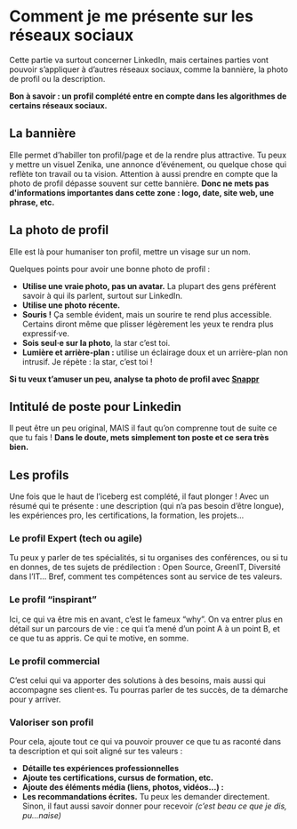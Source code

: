 # Comment je me présente sur les réseaux sociaux

Cette partie va surtout concerner LinkedIn, mais certaines parties vont pouvoir s’appliquer à d’autres réseaux sociaux, comme la bannière, la photo de profil ou la description. 

**Bon à savoir : un profil complété entre en compte dans les algorithmes de certains réseaux sociaux.** 

## La bannière

Elle permet d’habiller ton profil/page et de la rendre plus attractive. Tu peux y mettre un visuel Zenika, une annonce d’événement, ou quelque chose qui reflète ton travail ou ta vision. Attention à aussi prendre en compte que la photo de profil dépasse souvent sur cette bannière. **Donc ne mets pas d'informations importantes dans cette zone : logo, date, site web, une phrase, etc.**

## La photo de profil

Elle est là pour humaniser ton profil, mettre un visage sur un nom.

Quelques points pour avoir une bonne photo de profil :
* **Utilise une vraie photo, pas un avatar.** La plupart des gens préfèrent savoir à qui ils parlent, surtout sur LinkedIn.
* **Utilise une photo récente.**
* **Souris !** Ça semble évident, mais un sourire te rend plus accessible. Certains diront même que plisser légèrement les yeux te rendra plus expressif·ve.
* **Sois seul·e sur la photo**, la star c’est toi.
* **Lumière et arrière-plan :** utilise un éclairage doux et un arrière-plan non intrusif. Je répète : la star, c’est toi !

**Si tu veux t’amuser un peu, analyse ta photo de profil avec [Snappr](https://www.snappr.co/photo-analyzer/)**

## Intitulé de poste pour Linkedin

Il peut être un peu original, MAIS il faut qu’on comprenne tout de suite ce que tu fais ! **Dans le doute, mets simplement ton poste et ce sera très bien.**

## Les profils

Une fois que le haut de l’iceberg est complété, il faut plonger ! Avec un résumé qui te présente :  une description (qui n’a pas besoin d’être longue), les expériences pro, les certifications, la formation, les projets...


### Le profil Expert (tech ou agile)

Tu peux y parler de tes spécialités, si tu organises des conférences, ou si tu en donnes, de tes sujets de prédilection : Open Source, GreenIT, Diversité dans l’IT… 
Bref, comment tes compétences sont au service de tes valeurs.

### Le profil “inspirant”

Ici, ce qui va être mis en avant, c’est le fameux “why”. On va entrer plus en détail sur un parcours de vie : ce qui t’a mené d’un point A à un point B, et ce que tu as appris.
Ce qui te motive, en somme.

### Le profil commercial

C’est celui qui va apporter des solutions à des besoins, mais aussi qui accompagne ses client·es. Tu pourras parler de tes succès, de ta démarche pour y arriver.

### Valoriser son profil

Pour cela, ajoute tout ce qui va pouvoir prouver ce que tu as raconté dans ta description et qui soit aligné sur tes valeurs :
* **Détaille tes expériences professionnelles**
* **Ajoute tes certifications, cursus de  formation, etc.**
* **Ajoute des éléments média (liens, photos, vidéos…) :**
* **Les recommandations écrites.** Tu peux les demander directement. Sinon, il faut aussi savoir donner pour recevoir  *(c’est beau ce que je dis, pu...naise)*
